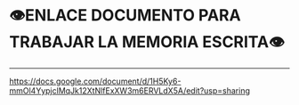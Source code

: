# 👁️ENLACE DOCUMENTO PARA TRABAJAR LA MEMORIA ESCRITA👁️
<span style="font-size: 24px;"></span>
_____________________________

https://docs.google.com/document/d/1H5Ky6-mmOl4YypjclMqJk12XtNlfExXW3m6ERVLdX5A/edit?usp=sharing 
